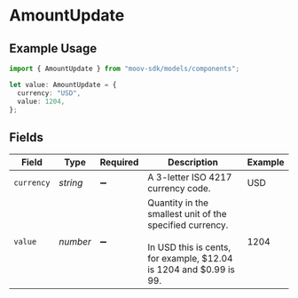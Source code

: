 # AmountUpdate

## Example Usage

```typescript
import { AmountUpdate } from "moov-sdk/models/components";

let value: AmountUpdate = {
  currency: "USD",
  value: 1204,
};
```

## Fields

| Field                                                                                                                         | Type                                                                                                                          | Required                                                                                                                      | Description                                                                                                                   | Example                                                                                                                       |
| ----------------------------------------------------------------------------------------------------------------------------- | ----------------------------------------------------------------------------------------------------------------------------- | ----------------------------------------------------------------------------------------------------------------------------- | ----------------------------------------------------------------------------------------------------------------------------- | ----------------------------------------------------------------------------------------------------------------------------- |
| `currency`                                                                                                                    | *string*                                                                                                                      | :heavy_minus_sign:                                                                                                            | A 3-letter ISO 4217 currency code.                                                                                            | USD                                                                                                                           |
| `value`                                                                                                                       | *number*                                                                                                                      | :heavy_minus_sign:                                                                                                            | Quantity in the smallest unit of the specified currency. <br/><br/>In USD this is cents, for example, $12.04 is 1204 and $0.99 is 99. | 1204                                                                                                                          |